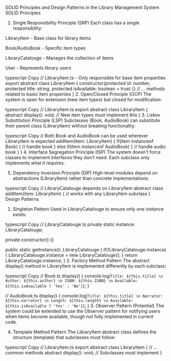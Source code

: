 SOLID Principles and Design Patterns in the Library Management System
SOLID Principles
1. Single Responsibility Principle (SRP)
Each class has a single responsibility:

LibraryItem - Base class for library items

Book/AudioBook - Specific item types

LibraryCatalouge - Manages the collection of items

User - Represents library users

typescript
Copy
// LibraryItem.ts - Only responsible for base item properties
export abstract class LibraryItem {
    constructor(protected id: number, protected title: string, protected isAvailable: boolean = true) {}
    // ... methods related to basic item properties
}
2. Open/Closed Principle (OCP)
The system is open for extension (new item types) but closed for modification:

typescript
Copy
// LibraryItem.ts
export abstract class LibraryItem {
    abstract display(): void; // New item types must implement this
}
3. Liskov Substitution Principle (LSP)
Subclasses (Book, AudioBook) can substitute their parent class (LibraryItem) without breaking functionality:

typescript
Copy
// Both Book and AudioBook can be used wherever LibraryItem is expected
addItem(item: LibraryItem) {
    if(item instanceof Book) {
        // handle book
    } else if(item instanceof AudioBook) {
        // handle audio book
    }
}
4. Interface Segregation Principle (ISP)
The system doesn't force classes to implement interfaces they don't need. Each subclass only implements what it requires.

5. Dependency Inversion Principle (DIP)
High-level modules depend on abstractions (LibraryItem) rather than concrete implementations:

typescript
Copy
// LibraryCatalouge depends on LibraryItem abstract class
addItem(item: LibraryItem) {
    // works with any LibraryItem subclass
}
Design Patterns
1. Singleton Pattern
Used in LibraryCatalouge to ensure only one instance exists:

typescript
Copy
// LibraryCatalouge.ts
private static instance: LibraryCatalouge;

private constructor() {}

public static getInstance(): LibraryCatalouge {
    if(!LibraryCatalouge.instance) {
        LibraryCatalouge.instance = new LibraryCatalouge();
    }
    return LibraryCatalouge.instance;
}
2. Factory Method Pattern
The abstract display() method in LibraryItem is implemented differently by each subclass:

typescript
Copy
// Book.ts
display() {
    console.log(`Title: ${this.title} \n Author: ${this.author} \n ISBN: ${this.ISBN} \n Available: ${this.isAvailable ? 'Yes' : 'No'}`);
}

// AudioBook.ts
display() {
    console.log(`Title: ${this.title} \n Narrator: ${this.narrator} \n Length: ${this.length} \n Available: ${this.isAvailable ? 'Yes' : 'No'}`);
}
3. Observer Pattern (Potential)
The system could be extended to use the Observer pattern for notifying users when items become available, though not fully implemented in current code.

4. Template Method Pattern
The LibraryItem abstract class defines the structure (template) that subclasses must follow:

typescript
Copy
// LibraryItem.ts
export abstract class LibraryItem {
    // ... common methods
    abstract display(): void; // Subclasses must implement
}
